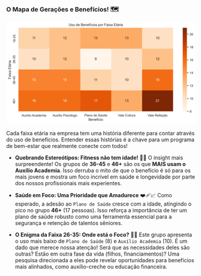 ### O Mapa de Gerações e Benefícios! 🗺️

![Uso de Benefícios por Faixa Etária](../graficos/uso_beneficios_idade.png)

Cada faixa etária na empresa tem uma história diferente para contar através do uso de benefícios. Entender essas histórias é a chave para um programa de bem-estar que realmente conecte com todos!

* **Quebrando Estereótipos: Fitness não tem idade!** 💪✨
    O insight mais surpreendente! Os grupos de **36-45** e **46+** são os que **MAIS usam o Auxílio Academia**. Isso derruba o mito de que o benefício é só para os mais jovens e mostra um foco incrível em saúde e longevidade por parte dos nossos profissionais mais experientes.

* **Saúde em Foco: Uma Prioridade que Amadurece** ❤️‍🩹📈
    Como esperado, a adesão ao `Plano de Saúde` cresce com a idade, atingindo o pico no grupo **46+** (17 pessoas). Isso reforça a importância de ter um plano de saúde robusto como uma ferramenta essencial para a segurança e retenção de talentos sêniores.

* **O Enigma da Faixa 26-35: Onde está o Foco?** 🧐🧩
    Este grupo apresenta o uso mais baixo de `Plano de Saúde` (8) e `Auxílio Academia` (10). É um dado que merece nossa atenção! Será que as necessidades deles são outras? Estão em outra fase da vida (filhos, financiamentos)? Uma pesquisa direcionada a eles pode revelar oportunidades para benefícios mais alinhados, como auxílio-creche ou educação financeira.
